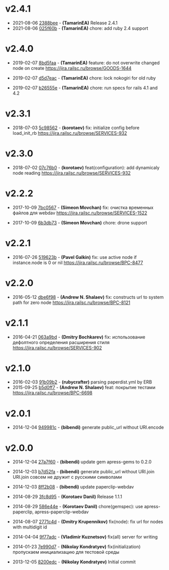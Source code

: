 # v2.4.1

* 2021-08-06 [2388bee](../../commit/2388bee) - __(TamarinEA)__ Release 2.4.1 
* 2021-08-06 [025f60b](../../commit/025f60b) - __(TamarinEA)__ chore: add ruby 2.4 support 

# v2.4.0

* 2019-02-07 [8bd5faa](../../commit/8bd5faa) - __(TamarinEA)__ feature: do not overwrite changed node on create 
https://jira.railsc.ru/browse/GOODS-1644

* 2019-02-07 [d5d7eac](../../commit/d5d7eac) - __(TamarinEA)__ chore: lock nokogiri for old ruby 
* 2019-02-07 [b26555e](../../commit/b26555e) - __(TamarinEA)__ chore: run specs for rails 4.1 and 4.2 

# v2.3.1

* 2018-07-03 [5c98562](../../commit/5c98562) - __(korotaev)__ fix: initialize config before load_init_rb 
https://jira.railsc.ru/browse/SERVICES-932

# v2.3.0

* 2018-07-02 [07c76b0](../../commit/07c76b0) - __(korotaev)__ feat(configuration): add dynamicaly node reading 
https://jira.railsc.ru/browse/SERVICES-932

# v2.2.2

* 2017-10-09 [7bc0567](../../commit/7bc0567) - __(Simeon Movchan)__ fix: очистка временных файлов для webdav 
https://jira.railsc.ru/browse/SERVICES-1522

* 2017-10-09 [6b3db73](../../commit/6b3db73) - __(Simeon Movchan)__ chore: drone support 

# v2.2.1

* 2016-07-26 [519623b](../../commit/519623b) - __(Pavel Galkin)__ fix: use active node if instance.node is 0 or nil 
https://jira.railsc.ru/browse/BPC-8477

# v2.2.0

* 2016-05-12 [dbe6f98](../../commit/dbe6f98) - __(Andrew N. Shalaev)__ fix: constructs url to system path for zero node 
https://jira.railsc.ru/browse/BPC-8121

# v2.1.1

* 2016-04-21 [063a9bd](../../commit/063a9bd) - __(Dmitry Bochkarev)__ fix: использование дефолтного определения расширения стиля 
https://jira.railsc.ru/browse/SERVICES-902

# v2.1.0

* 2016-02-03 [91b09b2](../../commit/91b09b2) - __(rubycrafter)__ parsing paperdist.yml by ERB 
* 2015-09-25 [b5d0ff7](../../commit/b5d0ff7) - __(Andrew N. Shalaev)__ feat: покрытие тестами 
https://jira.railsc.ru/browse/BPC-6698

# v2.0.1

* 2014-12-04 [949981c](../../commit/949981c) - __(bibendi)__ generate public_url without URI.encode 

# v2.0.0

* 2014-12-04 [27a7f60](../../commit/27a7f60) - __(bibendi)__ update gem apress-gems to 0.2.0 
* 2014-12-03 [b7d52fa](../../commit/b7d52fa) - __(bibendi)__ generate public_url without URI.join 
URI.join совсем не дружит с русскими символами

* 2014-12-03 [8ff2b08](../../commit/8ff2b08) - __(bibendi)__ update paperclip-webdav 
* 2014-08-29 [3fc8d95](../../commit/3fc8d95) - __(Korotaev Danil)__ Release 1.1.1 
* 2014-08-29 [586e44e](../../commit/586e44e) - __(Korotaev Danil)__ chore(gemspec): use apress-paperclip, apress-paperclip-webdav 
* 2014-08-07 [2771c4d](../../commit/2771c4d) - __(Dmitry Krupennikov)__ fix(node): fix url for nodes with multidigit id 
* 2014-04-04 [9f77adc](../../commit/9f77adc) - __(Vladimir Kuznetsov)__ fix(all) server for writing 
* 2014-01-23 [7e990d7](../../commit/7e990d7) - __(Nikolay Kondratyev)__ fix(initialization) пропускаем инициализацию для тестовой среды 
* 2013-12-05 [8200edc](../../commit/8200edc) - __(Nikolay Kondratyev)__ Initial commit 
